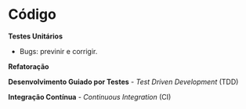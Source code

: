 # Código

**Testes Unitários**

* Bugs: previnir e corrigir.

**Refatoração**

**Desenvolvimento Guiado por Testes** - _Test Driven Development_ \(TDD\)

**Integração Contínua** - _Continuous Integration_ \(CI\)

